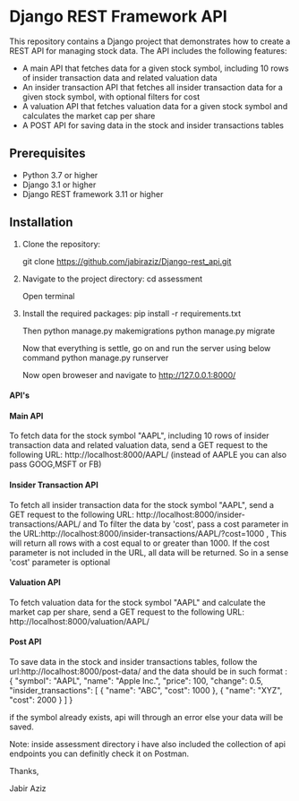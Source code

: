 # Django REST Framework API

This repository contains a Django project that demonstrates how to create a REST API for managing stock data. The API includes the following features:

- A main API that fetches data for a given stock symbol, including 10 rows of insider transaction data and related valuation data
- An insider transaction API that fetches all insider transaction data for a given stock symbol, with optional filters for cost
- A valuation API that fetches valuation data for a given stock symbol and calculates the market cap per share
- A POST API for saving data in the stock and insider transactions tables

## Prerequisites

- Python 3.7 or higher
- Django 3.1 or higher
- Django REST framework 3.11 or higher

## Installation

1. Clone the repository:
 
    git clone https://github.com/jabiraziz/Django-rest_api.git
    
2. Navigate to the project directory:
    cd assessment
    
    
   Open terminal
3. Install the required packages:
   pip install -r requirements.txt
   
   Then 
   python manage.py makemigrations
   python manage.py migrate

   Now that everything is settle, go on and run the server using below command
   python manage.py runserver
   
   Now open broweser and navigate to http://127.0.0.1:8000/
 
 
 
#### API's
#### Main API

To fetch data for the stock symbol "AAPL", including 10 rows of insider transaction data and related valuation data,
send a GET request to the following URL: http://localhost:8000/AAPL/ (instead of AAPLE you can also pass GOOG,MSFT or FB)


#### Insider Transaction API

To fetch all insider transaction data for the stock symbol "AAPL", send a GET request to the following URL: http://localhost:8000/insider-transactions/AAPL/
and To filter the data by 'cost', pass a cost parameter in the URL:http://localhost:8000/insider-transactions/AAPL/?cost=1000 , This will return all rows with a cost equal to or greater than 1000. If the cost parameter is not included in the URL, all data will be returned.
So in a sense 'cost' parameter is optional


#### Valuation API

To fetch valuation data for the stock symbol "AAPL" and calculate the market cap per share,
send a GET request to the following URL: http://localhost:8000/valuation/AAPL/


#### Post API
To save data in the stock and insider transactions tables, follow the url:http://localhost:8000/post-data/
and the data should be in such format :
{
  "symbol": "AAPL",
  "name": "Apple Inc.",
  "price": 100,
  "change": 0.5,
  "insider_transactions": [
    {
      "name": "ABC",
      "cost": 1000
    },
    {
      "name": "XYZ",
      "cost": 2000
    }
  ]
}

if the symbol already exists, api will through an error else your data will be saved.

Note: inside assessment directory i have also included the collection of api endpoints you can definitly check it on Postman.

Thanks,

Jabir Aziz

